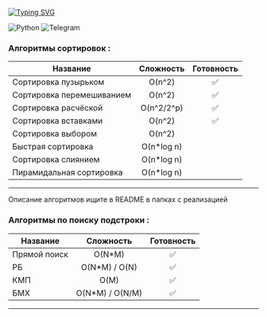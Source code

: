 [![Typing SVG](https://readme-typing-svg.herokuapp.com?color=%2336BCF7&lines=Алгоритмы)](https://git.io/typing-svg)

![Python](https://img.shields.io/badge/python-3670A0?style=for-the-badge&logo=python&logoColor=ffdd54)
<img alt="Telegram" src="https://img.shields.io/badge/nikitosk_a-2CA5E0?style=for-the-badge&logo=telegram&logoColor=white" />

<h3>Алгоритмы сортировок : </h3>

| Название   | Сложность  | Готовность  |
|------------|:----------:|:-----------:|
|   Сортировка пузырьком |   O(n^2)   | :white_check_mark:       |
| Сортировка перемешиванием |   O(n^2)   | :white_check_mark:     |
|Сортировка расчёской | O(n^2/2^p) |  :white_check_mark:        |
|Сортировка вставками |   O(n^2)   |  :white_check_mark:        |
|Сортировка выбором  |   O(n^2)   |         |
|Быстрая сортировка  | O(n*log n) |         |
|Сортировка слиянием | O(n*log n) |         |
|Пирамидальная сортировка | O(n*log n) |         |

-----
Описание алгоритмов ищите в README в папках с реализацией

<h3>Алгоритмы по поиску подстроки : </h3>

| Название     |    Сложность    |      Готовность      |
|--------------|:---------------:|:--------------------:|
| Прямой поиск |     O(N*M)      |  :white_check_mark: |
| РБ           |  O(N*M) / O(N)  |   :white_check_mark: |
| КМП          |      O(M)       |  :white_check_mark:  |
| БМХ          | O(N*M) / O(N/M) | :white_check_mark:   |
---------------------------------------------------------

[//]: # (Алгоритм Ахо — Корасик? )


